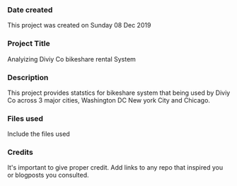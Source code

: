 ### Date created
This project was created on Sunday 08 Dec 2019

### Project Title
Analyizing Diviy Co bikeshare rental System

### Description
This project provides statstics for bikeshare system that being used by Diviy Co across 3 major cities, Washington DC
New york City and Chicago.

### Files used
Include the files used

### Credits
It's important to give proper credit. Add links to any repo that inspired you or blogposts you consulted.

